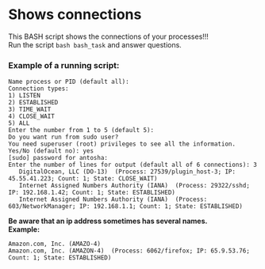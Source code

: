 # Shows connections
This BASH script shows the connections of your processes!!!  
Run the script ```bash bash_task``` and answer questions. 

### Example of a running script:
````
Name process or PID (default all): 
Connection types:
1) LISTEN
2) ESTABLISHED
3) TIME_WAIT
4) CLOSE_WAIT
5) ALL
Enter the number from 1 to 5 (default 5): 
Do you want run from sudo user?
You need superuser (root) privileges to see all the information.
Yes/No (default no): yes
[sudo] password for antosha:
Enter the number of lines for output (default all of 6 connections): 3
   DigitalOcean, LLC (DO-13)  (Process: 27539/plugin_host-3; IP: 45.55.41.223; Count: 1; State: CLOSE_WAIT)
   Internet Assigned Numbers Authority (IANA)  (Process: 29322/sshd; IP: 192.168.1.42; Count: 1; State: ESTABLISHED)
   Internet Assigned Numbers Authority (IANA)  (Process: 603/NetworkManager; IP: 192.168.1.1; Count: 1; State: ESTABLISHED)
````
**Be aware that an ip address sometimes has several names.**  
**Example:**  
```
Amazon.com, Inc. (AMAZO-4)
Amazon.com, Inc. (AMAZON-4)  (Process: 6062/firefox; IP: 65.9.53.76; Count: 1; State: ESTABLISHED)
```